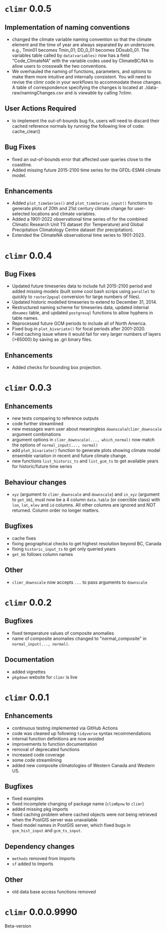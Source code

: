 # `climr` 0.0.5
## Implementation of naming conventions
* changed the climate variable naming convention so that the climate element and the time of year are always separated by an underscore. e.g., Tmin01 becomes Tmin_01; DD_0_01 becomes DDsub0_01. The variables table called by `data(variables)` now has a field "Code_ClimateNA" with the variable codes used by ClimateBC/NA to allow users to crosswalk the two conventions. 
* We overhauled the naming of functions, parameters, and options to make them more intuitive and internally consistent. You will need to revise the climr code in your workflows to accommodate these changes. A table of correspondence specifying the changes is located at ./data-raw/namingChanges.csv and is viewable by calling ?climr. 

## User Actions Required
* to implement the out-of-bounds bug fix, users will need to discard their cached reference normals by running the following line of code: cache_clear() 

## Bug Fixes
* fixed an out-of-bounds error that affected user queries close to the coastline. 
* Added missing future 2015-2100 time series for the GFDL-ESM4 climate model.  

## Enhancements
* Added `plot_timeSeries()` and `plot_timeSeries_input()` functions to generate plots of 20th and 21st century climate change for user-selected locations and climate variables.
* Added a 1901-2022 observational time series of for the combined Climatic Research Unit TS dataset (for Temperature) and Global Precipitation Climatology Centre dataset (for precipitation). 
* Extended the ClimateNA observational time series to 1901-2023. 

# `climr` 0.0.4
## Bug Fixes
* Updated future timeseries data to include full 2015-2100 period and added missing models (built some cool bash scrips using `parallel` to quickly to `raster2pgsql` conversion for large numbers of files). 
* Updated historic modelled timeseries to extend to December 31, 2014. 
* Restructured naming scheme for timeseries data, updated internal `dbnames` table, and updated `postgresql` functions to allow hyphens in table names. 
* Reprocessed future GCM periods to include all of North America. 
* Fixed bug in `plot_bivariate()` for focal periods after 2001-2020. 
* Fixed caching issue where it would fail for very larger numbers of layers (>65000) by saving as .gri binary files.

## Enhancements
* Added checks for bounding box projection.

# `climr` 0.0.3
## Enhancements
* new tests comparing to reference outputs
* code further streamlined
* new messages warn user about meaningless `downscale`/`climr_downscale` argument combinations
* argument options in `climr_downscale(..., which_normal)` now match the options of `normal_input(..., normal)`
* add `plot_bivariate()` function to generate plots showing climate model ensemble variation in recent and future climate change. 
* new functions `list_historic_ts` and `list_gcm_ts` to get available years for historic/future time series

## Behaviour changes
* `xyz` (argument to `climr_downscale` and `downscale`) and `in_xyz` (argument to `get_bb`), must now be a 4 column `data.table` (or coercible class) with `lon`, `lat`, `elev` and `id` columns. All other columns are ignored and NOT returned. Column order no longer matters.

## Bugfixes
* cache fixes
* fixing geographical checks to get highest resolution beyond BC, Canada
* fixing `historic_input_ts` to get only queried years
* `get_bb` follows column names

## Other
* `climr_downscale` now accepts `...` to pass arguments to `downscale`

# `climr` 0.0.2

## Bugfixes
* fixed temperature values of composite anomalies
* name of composite anomalies changed to "normal_composite" in `normal_input(..., normal)`.

## Documentation
* added vignettes
* `pkgdown` website for `climr` is live

# `climr` 0.0.1

## Enhancements
* continuous testing implemented via GitHub Actions
* code was cleaned up following `tidyverse` syntax recommendations
* internal function definitions are now avoided
* improvements to function documentation
* removal of deprecated functions
* increased code coverage
* some code streamlining
* added new composite climatologies of Western Canada and Western US.

## Bugfixes
* fixed examples
* fixed incomplete changing of package name (`climRpnw` to `climr`)
* added missing pkg imports
* fixed caching problem where cached objects were not being retrieved when the PostGIS server was unavailable 
* fixed model names in PostGIS server, which fixed bugs in `gcm_hist_input` and `gcm_ts_input`.

## Dependency changes
* `methods` removed  from Imports
* `sf` added to Imports

## Other
* old data base access functions removed

# `climr` 0.0.0.9990

Beta-version
